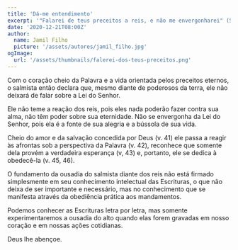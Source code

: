```yaml
---
title: 'Dá-me entendimento'
excerpt: '"Falarei de teus preceitos a reis, e não me envergonharei" (Salmo 119.46)'
date: '2020-12-21T08:00Z'
author:
  name: Jamil Filho
  picture: '/assets/autores/jamil_filho.jpg'
ogImage:
  url: '/assets/thumbnails/falerei-dos-teus-preceitos.png'
---
```


Com o coração cheio da Palavra e a vida orientada pelos preceitos eternos, o salmista então declara que, mesmo diante de poderosos da terra, ele não deixará de falar sobre a Lei do Senhor.

Ele não teme a reação dos reis, pois eles nada poderão fazer contra sua alma, não têm poder sobre sua eternidade. Não se envergonha da Lei do Senhor, pois ela é a fonte de sua alegria e a bússola de sua vida.

Cheio do amor e da salvação concedida por Deus (v. 41) ele passa a reagir às afrontas sob a perspectiva da Palavra (v. 42), reconhece que somente dela provém a verdadeira esperança (v, 43) e, portanto, ele se dedica à obedecê-la (v. 45, 46).

O fundamento da ousadia do salmista diante dos reis não está firmado simplesmente em seu conhecimento intelectual das Escrituras, o que não deixa de ser importante e necessário, mas no conhecimento que se manifesta através da obediência prática aos mandamentos.

Podemos conhecer as Escrituras letra por letra, mas somente experimentaremos a ousadia do alto quando elas forem gravadas em nosso coração e em nossas ações cotidianas.

Deus lhe abençoe.
